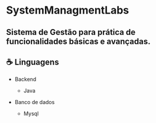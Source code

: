 # SystemManagmentLabs

## Sistema de Gestão para prática de funcionalidades básicas e avançadas.

## ☕ Linguagens
  * Backend
    * Java
   
  * Banco de dados
    * Mysql
       
